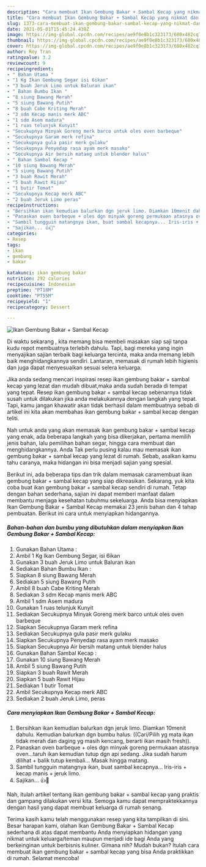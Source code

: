 ```yaml
---
description: "Cara membuat Ikan Gembung Bakar + Sambal Kecap yang nikmat dan Mudah Dibuat"
title: "Cara membuat Ikan Gembung Bakar + Sambal Kecap yang nikmat dan Mudah Dibuat"
slug: 1373-cara-membuat-ikan-gembung-bakar-sambal-kecap-yang-nikmat-dan-mudah-dibuat
date: 2021-05-01T15:45:24.438Z
image: https://img-global.cpcdn.com/recipes/ae9f0e8b1c323173/680x482cq70/ikan-gembung-bakar-sambal-kecap-foto-resep-utama.jpg
thumbnail: https://img-global.cpcdn.com/recipes/ae9f0e8b1c323173/680x482cq70/ikan-gembung-bakar-sambal-kecap-foto-resep-utama.jpg
cover: https://img-global.cpcdn.com/recipes/ae9f0e8b1c323173/680x482cq70/ikan-gembung-bakar-sambal-kecap-foto-resep-utama.jpg
author: Roy Tran
ratingvalue: 3.2
reviewcount: 9
recipeingredient:
- " Bahan Utama "
- "1 Kg Ikan Gembung Segar isi 6ikan"
- "3 buah Jeruk Limo untuk Baluran ikan"
- " Bahan Bumbu Ikan "
- "8 siung Bawang Merah"
- "5 siung Bawang Putih"
- "8 buah Cabe Kriting Merah"
- "3 sdm Kecap manis merk ABC"
- "1 sdm Asem madura"
- "1 ruas telunjuk Kunyit"
- "Secukupnya Minyak Goreng merk barco untuk oles oven barbeque"
- "Secukupnya Garam merk refina"
- "Secukupnya gula pasir merk gulaku"
- "Secukupnya Penyedap rasa ayam merk masako"
- "Secukupnya Air bersih matang untuk blender halus"
- " Bahan Sambal Kecap "
- "10 siung Bawang Merah"
- "5 siung Bawang Putih"
- "3 buah Rawit Merah"
- "5 buah Rawit Hijau"
- "1 butir Tomat"
- "Secukupnya Kecap merk ABC"
- "2 buah Jeruk Limo peras"
recipeinstructions:
- "Bersihkan ikan kemudian balurkan dgn jeruk limo. Diamkan 10menit dahulu. Kemudian balurkan dgn bumbu halus. ((Cari/Pilih yg mata ikan tidak merah dan daging yg masih kencang, berarti ikan masih fresh))."
- "Panaskan oven barbeque + oles dgn minyak goreng permukaan atasnya oven...taruh ikan kemudian tutup dgn api sedang. Jika sudah harum dilihat + balik tutup kembali... Masak hingga matang."
- "Sambil tungguin matangnya ikan, buat sambal kecapnya... Iris-iris + kecap manis + jeruk limo."
- "Sajikan... 👍🙏"
categories:
- Resep
tags:
- ikan
- gembung
- bakar

katakunci: ikan gembung bakar 
nutrition: 292 calories
recipecuisine: Indonesian
preptime: "PT18M"
cooktime: "PT55M"
recipeyield: "1"
recipecategory: Dessert

---
```



![Ikan Gembung Bakar + Sambal Kecap](https://img-global.cpcdn.com/recipes/ae9f0e8b1c323173/680x482cq70/ikan-gembung-bakar-sambal-kecap-foto-resep-utama.jpg)

Di waktu  sekarang , kita memang bisa membeli masakan siap saji tanpa kudu repot membuatnya terlebih dahulu. Tapi, bagi mereka yang ingin menyajikan sajian terbaik bagi keluarga tercinta, maka anda memang lebih baik menghidangkannya sendiri. Lantaran, memasak di rumah lebih higienis dan juga dapat menyesuaikan sesuai selera keluarga.

Jika anda sedang mencari inspirasi resep ikan gembung bakar + sambal kecap yang lezat dan mudah dibuat,maka anda sudah berada di tempat yang tepat. Resep ikan gembung bakar + sambal kecap  sebenarnya tidak susah untuk dilakukan jika anda melakukannya dengan langkah yang tepat. Tapi, kamu jangan khawatir akan tidak berhasil dalam membuatnya 
sebab di artikel ini kita akan membahas ikan gembung bakar + sambal kecap dengan teliti.  



Nah untuk anda yang akan memasak ikan gembung bakar + sambal kecap yang enak, ada beberapa langkah yang bisa dikerjakan, pertama memilih jenis bahan, lalu pemilihan bahan segar, hingga cara membuat dan menghidangkannya. Anda Tak perlu pusing kalau mau memasak ikan gembung bakar + sambal kecap yang lezat di rumah. Sebab, asalkan kamu  tahu caranya, maka hidangan ini bisa menjadi sajian yang spesial.

Berikut ini, ada beberapa tips dan trik dalam memasak caramembuat ikan gembung bakar + sambal kecap yang siap dikreasikan. Sekarang, yuk kita coba buat ikan gembung bakar + sambal kecap sendiri di rumah. Tetap dengan bahan sederhana, sajian ini dapat memberi manfaat dalam membantu menjaga kesehatan tubuhmu sekeluarga. Anda bisa menyiapkan Ikan Gembung Bakar + Sambal Kecap memakai 23 jenis bahan dan 4 tahap pembuatan. Berikut ini cara untuk menyiapkan hidangannya.

<!--inarticleads1-->

##### Bahan-bahan dan bumbu yang dibutuhkan dalam menyiapkan Ikan Gembung Bakar + Sambal Kecap:

1. Gunakan  Bahan Utama :
1. Ambil 1 Kg Ikan Gembung Segar, isi 6ikan
1. Gunakan 3 buah Jeruk Limo untuk Baluran ikan
1. Sediakan  Bahan Bumbu Ikan :
1. Siapkan 8 siung Bawang Merah
1. Sediakan 5 siung Bawang Putih
1. Ambil 8 buah Cabe Kriting Merah
1. Sediakan 3 sdm Kecap manis merk ABC
1. Ambil 1 sdm Asem madura
1. Gunakan 1 ruas telunjuk Kunyit
1. Sediakan Secukupnya Minyak Goreng merk barco untuk oles oven barbeque
1. Siapkan Secukupnya Garam merk refina
1. Sediakan Secukupnya gula pasir merk gulaku
1. Siapkan Secukupnya Penyedap rasa ayam merk masako
1. Siapkan Secukupnya Air bersih matang untuk blender halus
1. Gunakan  Bahan Sambal Kecap :
1. Gunakan 10 siung Bawang Merah
1. Ambil 5 siung Bawang Putih
1. Siapkan 3 buah Rawit Merah
1. Siapkan 5 buah Rawit Hijau
1. Sediakan 1 butir Tomat
1. Ambil Secukupnya Kecap merk ABC
1. Sediakan 2 buah Jeruk Limo, peras




<!--inarticleads2-->

##### Cara menyiapkan Ikan Gembung Bakar + Sambal Kecap:

1. Bersihkan ikan kemudian balurkan dgn jeruk limo. Diamkan 10menit dahulu. Kemudian balurkan dgn bumbu halus. ((Cari/Pilih yg mata ikan tidak merah dan daging yg masih kencang, berarti ikan masih fresh)).
1. Panaskan oven barbeque + oles dgn minyak goreng permukaan atasnya oven...taruh ikan kemudian tutup dgn api sedang. Jika sudah harum dilihat + balik tutup kembali... Masak hingga matang.
1. Sambil tungguin matangnya ikan, buat sambal kecapnya... Iris-iris + kecap manis + jeruk limo.
1. Sajikan... 👍🙏




Nah, itulah artikel tentang  ikan gembung bakar + sambal kecap  yang praktis dan gampang dilakukan versi kita. Semoga kamu dapat mempraktekkannya dengan hasil yang dapat membuat keluarga di rumah senang. 

Terima kasih kamu telah menggunakan resep yang kita tampilkan di sini. Besar harapan kami, olahan  Ikan Gembung Bakar + Sambal Kecap sederhana di atas dapat membantu Anda menyiapkan hidangan yang nikmat untuk keluarga/teman maupun menjadi ide bagi Anda yang berkeinginan untuk berbisnis kuliner. Gimana nih? Mudah bukan? Itulah cara membuat ikan gembung bakar + sambal kecap yang bisa Anda praktikkan di rumah. Selamat mencoba!

